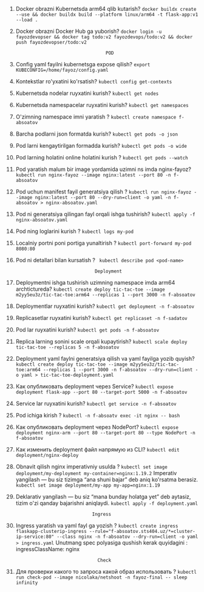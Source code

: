 
1) Docker obrazni Kubernetsda arm64 qlib kutarish? ```docker buildx create --use && docker buildx build --platform linux/arm64 -t flask-app:v1 --load .```
2) Docker obrazni Docker Hub ga yuborish? ```docker login -u fayozdevopser && docker tag todo:v2 fayozdevops/todo:v2 && docker push fayozdevopser/todo:v2```
                                        
                                        
                                        POD


1) Config yaml fayilni kubernetsga expose qilish?  ```export KUBECONFIG=/home/fayoz/config.yaml```
2) Kontekstlar ro'yxatini ko'rsatish?  ```kubectl config get-contexts```
3) Kubernetsda nodelar ruyxatini kurish? ```kubectl get nodes```
4) Kubernetsda namespacelar ruyxatini kurish? ```kubectl get namespaces```
5) O'zimning namespace imni yaratish ? ```kubectl create namespace f-absoatov```
6) Barcha podlarni json formatda kurish? ```kubectl get pods -o json```
7) Pod larni kengaytirilgan formadda kurish? ```kubectl get pods -o wide```
8) Pod larning holatini online holatini kurish ? ```kubectl get pods --watch```
9) Pod yaratish malum bir image yordamida uzimni ns imda nginx-fayoz?  ```kubectl run nginx-fayoz --image nginx:latest --port 80 -n f-absoatov```
10) Pod uchun manifest fayil generatsiya qilish ? ```kubectl run nginx-fayoz --image nginx:latest --port 80 --dry-run=client -o yaml -n f-absoatov > nginx-absoatov.yaml```
11) Pod ni generatsiya qilingan fayl orqali ishga tushirish? ```kubectl apply -f nginx-absoatov.yaml```
12) Pod ning loglarini kurish ? ``` kubectl logs my-pod ```
13) Localniy portni poni portiga yunaltirish ? ``` kubectl port-forward my-pod 8080:80 ```
14) Pod ni detallari bilan kursatish ? ``` kubectl describe pod <pod-name>```

                                     Deployment
1) Deploymentni ishga tushirish uzimning namespace imda arm64 archtictureda?  ```kubectl create deploy tic-tac-toe --image m2yy5eu3z/tic-tac-toe:arm64 --replicas 1 --port 3000 -n f-absoatov```
2) Deploymentlar ruyxatini kurish? ```kubectl get deployment -n f-absoatov```
3) Replicasetlar ruyxatini kurish? ```kubectl get replicaset -n f-sadatov```
4) Pod lar ruyxatini kurish? ```kubectl get pods -n f-absoatov```
5) Replica larning sonini scale orqali kupaytirish? ```kubectl scale deploy tic-tac-toe --replicas 5 -n f-absoatov```
6) Deployment yaml faylni generatsiya qilish va yaml fayilga yozib quyish? ```kubectl create deploy tic-tac-toe --image m2yy5eu3z/tic-tac-toe:arm64 --replicas 1 --port 3000 -n f-absoatov --dry-run=client -o yaml > tic-tac-toe-deployment.yaml```
8) Как опубликовать deployment через Service? ```kubectl expose deployment flask-app --port 80 --target-port 5000 -n f-absoatov```
9) Service lar ruyxatini kurish? ```kubectl get service -n f-absoatov```
10) Pod ichiga kirish  ? ```kubectl -n f-absoatv exec -it nginx -- bash```
11) Как опубликовать deployment через NodePort? ```kubectl expose deployment nginx-arm --port 80 --target-port 80 --type NodePort -n f-absoatov```
13) Как изменить deployment файл напрямую из CLI? ```kubectl edit deployment/nginx-deploy```
14) Obnavit qilish nginx imperativniy usulda ? ```kubectl set image deployment/my-deployment my-container=nginx:1.19.2```
Imperativ yangilash — bu siz tizimga “ana shuni bajar” deb aniq ko'rsatma berasiz.
``` kubectl set image deployment/my-app my-app=nginx:1.19 ```
15) Deklarativ yangilash — bu siz “mana bunday holatga yet” deb aytasiz, tizim o'zi qanday bajarishni aniqlaydi.
``` kubectl apply -f deployment.yaml ```

                                    Ingress
1) Ingress yaratish va yaml fayl ga yozish ? ```kubectl create ingress flaskapp-clusterip-ingress --rule="f-absoatov.sts404.uz/*=cluster-ip-service:80" --class nginx -n f-absoatov --dry-run=client -o yaml > ingress.yaml```
   Unutmang spec polyasiga qushish kerak quyidagini :   ingressClassName: nginx

                                     Check
1) Для проверки какого то запроса какой образ использовать ? ```kubectl run check-pod --image nicolaka/netshoot -n fayoz-final -- sleep infinity```
